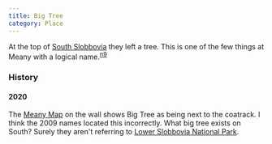 ```yaml
---
title: Big Tree
category: Place
---
```

At the top of [South Slobbovia](South-Slobbovia) they left a tree. This is one of the few things at Meany with a logical name.<sup>[n9][]</sup>

### History

#### 2020

The [Meany Map][map] on the wall shows Big Tree as being next to the coatrack. I think the 2009 names located this incorrectly. What big tree exists on South? Surely they aren't referring to [Lower Slobbovia National Park][lsnp].


[lsnp]: Lower-Slobbovia-National-Park
[n9]: Names-2009
[map]: Meany-Map